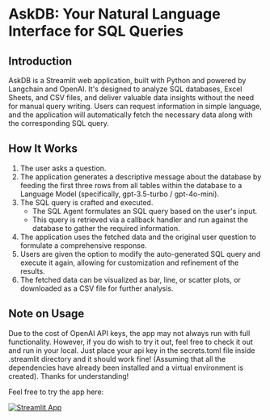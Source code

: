 # AskDB: Your Natural Language Interface for SQL Queries

## Introduction
AskDB is a Streamlit web application, built with Python and powered by Langchain and OpenAI. It's designed to analyze SQL databases, Excel Sheets, and CSV files, and deliver valuable data insights without the need for manual query writing. Users can request information in simple language, and the application will automatically fetch the necessary data along with the corresponding SQL query.

## How It Works

1. The user asks a question.
2. The application generates a descriptive message about the database by feeding the first three rows from all tables within the database to a Language Model (specifically, gpt-3.5-turbo / gpt-4o-mini).
3. The SQL query is crafted and executed.
   - The SQL Agent formulates an SQL query based on the user's input.
   - This query is retrieved via a callback handler and run against the database to gather the required information.
4. The application uses the fetched data and the original user question to formulate a comprehensive response.
5. Users are given the option to modify the auto-generated SQL query and execute it again, allowing for customization and refinement of the results.
6. The fetched data can be visualized as bar, line, or scatter plots, or downloaded as a CSV file for further analysis.

## Note on Usage
Due to the cost of OpenAI API keys, the app may not always run with full functionality. However, if you do wish to try it out, feel free to check it out and run in your local. Just place your api key in the secrets.toml file inside .streamlit directory and it should work fine! (Assuming that all the dependencies have already been installed and a virtual environment is created). Thanks for understanding!

Feel free to try the app here:

[![Streamlit App](https://static.streamlit.io/badges/streamlit_badge_black_white.svg)](https://askdb-niilooy.streamlit.app)
